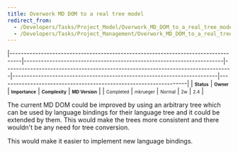 ```yaml
---
title: Overwork MD DOM to a real tree model
redirect_from:
  - /Developers/Tasks/Project_Model/Overwork_MD_DOM_to_a_real_tree_model/
  - /Developers/Tasks/Project_Management/Overwork_MD_DOM_to_a_real_tree_model/
---
```


<span> </span>

<span id="_task_a_Projects.NewDom"></span><span> </span>

|----------------------------------------------------------------------------------|----------------------------------------------------------------------|--------------------------------------------------------------------------------|------------------------------------------------------------------------|------------------------------------------------------------------|
| **<span style="font-size: x-small;">Status</span>**                              | **<span style="font-size: x-small;">Owner</span>**                   | **<span style="font-size: x-small;">Importance</span>**                        | **<span style="font-size: x-small;">Complexity</span>**                | **<span style="font-size: x-small;">MD Version</span>**          |
| <span class="task-status-Completed" style="font-size: x-small;">Completed</span> | <span class="task-owner" style="font-size: x-small;">mkrueger</span> | <span class="task-importance-Normal" style="font-size: x-small;">Normal</span> | <span class="task-complexity-2w" style="font-size: x-small;">2w</span> | <span class="task-target" style="font-size: x-small;">2.4</span> |

The current MD DOM could be improved by using an arbitrary tree which can be used by language bindings for their language tree and it could be extended by them. This would make the trees more consistent and there wouldn't be any need for tree conversion.

This would make it easier to implement new language bindings.

